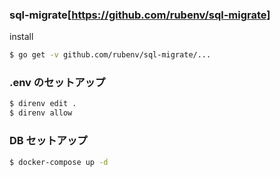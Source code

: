 ### sql-migrate[https://github.com/rubenv/sql-migrate] 
install 
```sh
$ go get -v github.com/rubenv/sql-migrate/...
```


### .env のセットアップ
```sh
$ direnv edit .
$ direnv allow
```

### DB セットアップ
``` sh
$ docker-compose up -d
```

### 